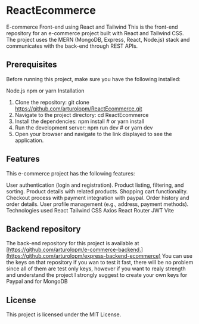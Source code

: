 # ReactEcommerce
E-commerce Front-end using React and Tailwind
This is the front-end repository for an e-commerce project built with React and Tailwind CSS. The project uses the MERN (MongoDB, Express, React, Node.js) stack and communicates with the back-end through REST APIs.

## Prerequisites
Before running this project, make sure you have the following installed:

Node.js
npm or yarn
Installation
1. Clone the repository: git clone https://github.com/arturolopm/ReactEcommerce.git
2. Navigate to the project directory: cd ReactEcommerce
3. Install the dependencies: npm install # or yarn install
4. Run the development server: npm run dev # or yarn dev
5. Open your browser and navigate to the link displayed to see the application.

## Features
This e-commerce project has the following features:

User authentication (login and registration).
Product listing, filtering, and sorting.
Product details with related products.
Shopping cart functionality.
Checkout process with payment integration with paypal.
Order history and order details.
User profile management (e.g., address, payment methods).
Technologies used
React
Tailwind CSS
Axios
React Router
JWT
Vite

## Backend repository
The back-end repository for this project is available at [https://github.com/arturolopm/e-commerce-backend.](https://github.com/arturolopm/express-backend-ecommerce)
You can use the keys on that repository if you wan to test it fast, there will be no problem since all of them are test only keys, however if you want to realy strength and understand the project I strongly suggest to create your own keys for Paypal and for MongoDB

## License
This project is licensed under the MIT License.
